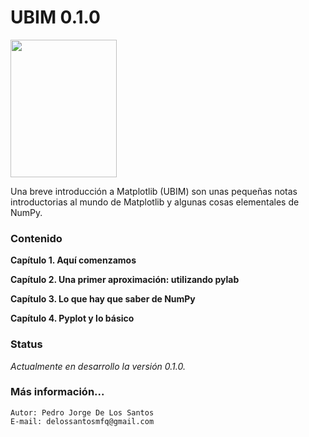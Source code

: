 # UBIM 0.1.0

<a href="https://leanpub.com/ubim/">
	<img src="https://s3.amazonaws.com/titlepages.leanpub.com/ubim/hero?1458941044" width="170px" height="220px">
</a>

Una breve introducción a Matplotlib (UBIM) son unas pequeñas notas introductorias al mundo de Matplotlib y 
algunas cosas elementales de NumPy.

### Contenido

**Capítulo 1. Aquí comenzamos**

**Capítulo 2. Una primer aproximación: utilizando pylab**

**Capítulo 3. Lo que hay que saber de NumPy**

**Capítulo 4. Pyplot y lo básico**


### Status

*Actualmente en desarrollo la versión 0.1.0.*

### Más información...

```
Autor: Pedro Jorge De Los Santos
E-mail: delossantosmfq@gmail.com
```